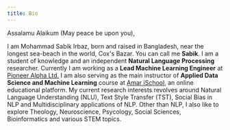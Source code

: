 ```yaml
---
title: Bio
---
```

Assalamu Alaikum (May peace be upon you),

I am Mohammad Sabik Irbaz, born and raised in Bangladesh, near the longest sea-beach in the world, Cox's Bazar. You can call me **Sabik**. I am a student of knowledge and an independent **Natural Language Processing** researcher. Currently I am working as a **Lead Machine Learning Engineer** at [Pioneer Alpha Ltd.](https://pioneeralpha.com/) I am also serving as the main instructor of **Applied Data Science and Machine Learning** course at [Amar iSchool](https://amarischool.com/), an online educational platform. My current research interests revolves around Natural Language Understanding (NLU), Text Style Transfer (TST), Social Bias in NLP and Multidisciplinary applications of NLP. Other than NLP, I also like to explore Theology, Neuroscience, Psycology, Social Sciences, Bioinformatics and various STEM topics.